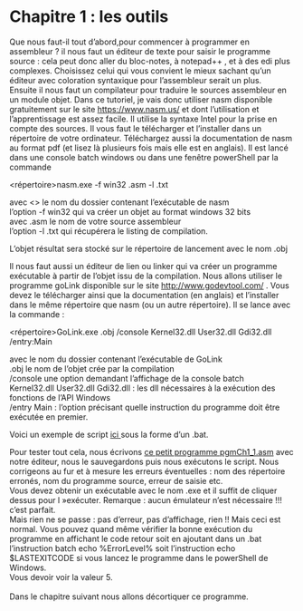# Chapitre 1 : les outils <br>
Que nous faut-il tout d’abord,pour commencer à programmer en assembleur ?  il nous faut un éditeur de texte pour saisir le programme source : cela peut donc aller du bloc-notes, à notepad++ , et à des edi plus complexes. Choisissez celui qui vous convient le mieux sachant qu’un éditeur avec coloration syntaxique pour l’assembleur serait un plus.
 <br>
Ensuite il nous faut un compilateur pour traduire le sources assembleur en un module objet. Dans ce tutoriel, je vais donc utiliser nasm disponible gratuitement sur le site https://www.nasm.us/ et dont l’utilisation et l’apprentissage est assez facile. Il utilise la syntaxe Intel pour la prise en compte des sources.
Il vous faut le télécharger et l’installer dans un répertoire de votre ordinateur. Téléchargez aussi la documentation de nasm au format pdf (et lisez là plusieurs fois mais elle est en anglais).
Il est lancé dans une console batch windows ou dans une fenêtre powerShell par la commande  <br>

<répertoire>nasm.exe -f win32 <nomprogramme>.asm -l <nomprogramme>.txt  <br>

avec <<repertoire>> le nom du dossier contenant l’exécutable de nasm  <br>
l’option -f win32 qui va créer un objet au format windows 32 bits <br>
avec <nomprogramme>.asm le nom de votre source assembleur <br>
l’option -l <nomprogramme>.txt qui récupérera le listing de compilation. <br>

L’objet résultat sera stocké sur le répertoire de lancement avec le nom  <nomprogramme>.obj  <br>

Il nous faut aussi un éditeur de lien ou linker qui va créer un programme exécutable à partir de l’objet issu de la compilation. Nous allons utiliser le programme goLink disponible sur le site  http://www.godevtool.com/  . Vous devez le télécharger ainsi que la documentation (en anglais) et l’installer dans le même répertoire que nasm (ou un autre répertoire).
Il se lance avec la commande : <br>

<répertoire>GoLink.exe  <nomprogramme>.obj /console Kernel32.dll User32.dll Gdi32.dll /entry:Main  <br>

avec <repertoire> le nom du dossier contenant l’exécutable de GoLink  <br>
<nomprogramme>.obj  le nom de l’objet crée par la compilation <br>
/console  une option demandant l’affichage de la  console batch  <br>
 Kernel32.dll User32.dll Gdi32.dll : les dll nécessaires à la exécution des fonctions de l’API Windows  <br>
/entry Main : l’option précisant quelle instruction du programme doit être exécutée en premier.  <br>

Voici un exemple de script  <A href="https://github.com/vincentARM/AssemblyX86Windows32/blob/main/Chapitre001/compil32pgm1.bat"> ici </a> sous la forme d’un .bat.  <br>



Pour tester tout cela, nous écrivons <a href="https://github.com/vincentARM/AssemblyX86Windows32/blob/main/Chapitre001/pgmCh1_1.asm">ce petit programme pgmCh1_1.asm</a> avec notre éditeur, nous le sauvegardons puis nous exécutons le script. Nous corrigeons au fur et à mesure les erreurs éventuelles : nom des répertoire erronés, nom du programme source, erreur de saisie etc.
 <br>
Vous devez obtenir un exécutable avec le nom <nomduprogramme>.exe et il suffit de cliquer dessus pour l »exécuter. Remarque : aucun émulateur n’est nécessaire !!! c’est parfait. <br>
Mais rien ne se passe : pas d’erreur, pas d’affichage, rien !!   Mais ceci est normal. Vous pouvez quand même vérifier la bonne exécution du programme en affichant le code retour soit en ajoutant dans un .bat l’instruction batch echo %ErrorLevel% soit l’instruction echo $LASTEXITCODE si vous lancez le programme dans le powerShell de Windows. <br>Vous devoir voir la valeur 5.<br><br>
Dans le chapitre suivant nous allons décortiquer ce programme. <br>
